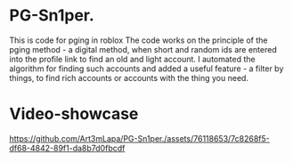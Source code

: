 # PG-Sn1per.
This is code for pging in roblox
The code works on the principle of the pging method - a digital method, when short and random ids are entered into the profile link to find an old and light account. I automated the algorithm for finding such accounts and added a useful feature - a filter by things, to find rich accounts or accounts with the thing you need.
# Video-showcase
https://github.com/Art3mLapa/PG-Sn1per./assets/76118653/7c8268f5-df68-4842-89f1-da8b7d0fbcdf
